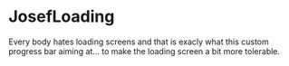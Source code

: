 # JosefLoading
Every body hates loading screens and that is exacly what this custom progress bar aiming at... to make the loading screen a bit more tolerable.
